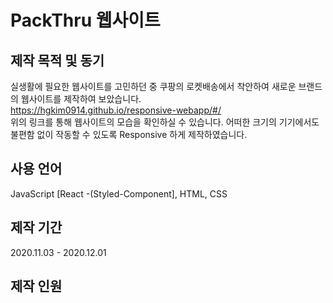 # PackThru 웹사이트

## 제작 목적 및 동기
실생활에 필요한 웹사이트를 고민하던 중 쿠팡의 로켓배송에서 착안하여 새로운 브랜드의 웹사이트를 제작하여 보았습니다.  
https://hgkim0914.github.io/responsive-webapp/#/  
위의 링크를 통해 웹사이트의 모습을 확인하실 수 있습니다.
어떠한 크기의 기기에서도 불편함 없이 작동할 수 있도록 Responsive 하게 제작하였습니다.

## 사용 언어
JavaScript [React -(Styled-Component], HTML, CSS

## 제작 기간
2020.11.03 - 2020.12.01

## 제작 인원

